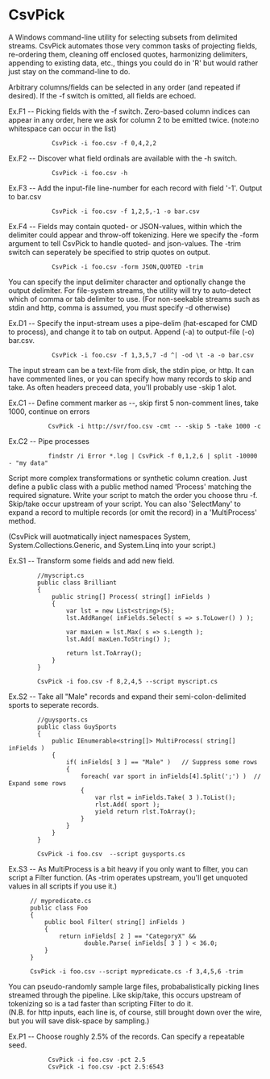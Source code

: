 CsvPick
=======

A Windows command-line utility for selecting subsets from delimited streams.
CsvPick automates those very common tasks of projecting fields, re-ordering them, 
cleaning off enclosed quotes, harmonizing delimiters, appending to existing data, etc.,
things you could do in 'R' but would rather just stay on the command-line to do.


Arbitrary columns/fields can be selected in any order (and repeated if desired).
If the -f switch is omitted, all fields are echoed.  

Ex.F1  -- Picking fields with the -f switch.  Zero-based column indices can appear in any order, here we ask for column 2 to be emitted twice. (note:no whitespace can occur in the list)

                CsvPick -i foo.csv -f 0,4,2,2

Ex.F2  -- Discover what field ordinals are available with the -h switch.

                CsvPick -i foo.csv -h

Ex.F3  -- Add the input-file line-number for each record with field '-1'.  Output to bar.csv

                CsvPick -i foo.csv -f 1,2,5,-1 -o bar.csv

Ex.F4  -- Fields may contain quoted- or JSON-values, within which the delimiter could appear and throw-off tokenizing.  Here we specify the -form argument to tell CsvPick to handle quoted- and json-values.  The -trim switch can seperately be specified to strip quotes on output. 

                CsvPick -i foo.csv -form JSON,QUOTED -trim 


You can specify the input delimiter character and optionally change the output delimiter.
For file-system streams, the utility will try to auto-detect which of comma or tab delimiter to use.
(For non-seekable streams such as stdin and http, comma is assumed, you must specify -d otherwise)

Ex.D1 -- Specify the input-stream uses a pipe-delim (hat-escaped for CMD to process), and change it to tab on output.  Append (-a) to output-file (-o) bar.csv.

                CsvPick -i foo.csv -f 1,3,5,7 -d ^| -od \t -a -o bar.csv


The input stream can be a text-file from disk, the stdin pipe, or http.
It can have commented lines, or you can specify how many records to skip and take.
As often headers preceed data, you'll probably use -skip 1 alot. 

Ex.C1  -- Define comment marker as --, skip first 5 non-comment lines, take 1000, continue on errors

               CsvPick -i http://svr/foo.csv -cmt -- -skip 5 -take 1000 -c

Ex.C2  -- Pipe processes

               findstr /i Error *.log | CsvPick -f 0,1,2,6 | split -10000 - "my data"


Script more complex transformations or synthetic column creation.
Just define a public class with a public method named 'Process' matching the required signature.
Write your script to match the order you choose thru -f.  Skip/take occur upstream of your script. 
You can also 'SelectMany' to expand a record to multiple records (or omit the record) in a 'MultiProcess' method.

(CsvPick will auotmatically inject namespaces System, System.Collections.Generic, and System.Linq into your script.)

Ex.S1  -- Transform some fields and add new field.

            //myscript.cs
            public class Brilliant
            {
                public string[] Process( string[] inFields )
                {
                    var lst = new List<string>(5);
                    lst.AddRange( inFields.Select( s => s.ToLower() ) );

                    var maxLen = lst.Max( s => s.Length );
                    lst.Add( maxLen.ToString() );

                    return lst.ToArray();
                }
            }

            CsvPick -i foo.csv -f 8,2,4,5 --script myscript.cs

Ex.S2 -- Take all "Male" records and expand their semi-colon-delimited sports to seperate records.

            //guysports.cs
            public class GuySports
            {
                public IEnumerable<string[]> MultiProcess( string[] inFields )
                {
                    if( inFields[ 3 ] == "Male" )	// Suppress some rows
                    {
                        foreach( var sport in inFields[4].Split(';') )  // Expand some rows
                        {
                            var rlst = inFields.Take( 3 ).ToList();
                            rlst.Add( sport );
                            yield return rlst.ToArray();
                        }
                    }
                }
            }

            CsvPick -i foo.csv  --script guysports.cs

Ex.S3  -- As MultiProcess is a bit heavy if you only want to filter, you can script a Filter function.
          (As -trim operates upstream, you'll get unquoted values in all scripts if you use it.)

          // mypredicate.cs
          public class Foo
          {
              public bool Filter( string[] inFields )
              {
                  return inFields[ 2 ] == "CategoryX" &&
                         double.Parse( inFields[ 3 ] ) < 36.0;
              }
          }
          
          CsvPick -i foo.csv --script mypredicate.cs -f 3,4,5,6 -trim


You can pseudo-randomly sample large files, probabalistically picking lines streamed
through the pipeline. Like skip/take, this occurs upstream of tokenizing so is a tad 
faster than scripting Filter to do it.  
(N.B. for http inputs, each line is, of course, still brought down over the wire, but
 you will save disk-space by sampling.)

Ex.P1  -- Choose roughly 2.5% of the records.  Can specify a repeatable seed.

               CsvPick -i foo.csv -pct 2.5
               CsvPick -i foo.csv -pct 2.5:6543
